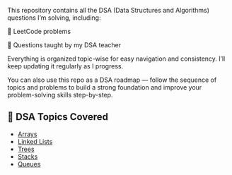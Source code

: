 This repository contains all the DSA (Data Structures and Algorithms) questions I’m solving, including:

🧩 LeetCode problems

📘 Questions taught by my DSA teacher

Everything is organized topic-wise for easy navigation and consistency. I’ll keep updating it regularly as I progress.

You can also use this repo as a DSA roadmap — follow the sequence of topics and problems to build a strong foundation and improve your problem-solving skills step-by-step.

## 📂 DSA Topics Covered

- [Arrays](./ARRAYS/README.md)
- [Linked Lists](./LINKED_LISTS/README.md)
- [Trees](./TREES/README.md)
- [Stacks](./STACKS/README.md)
- [Queues](./QUEUES/README.md)

